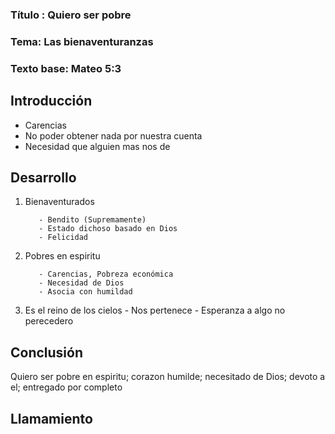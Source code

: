 ### Título : Quiero ser pobre
### Tema: Las bienaventuranzas
### Texto base: Mateo 5:3

## Introducción

- Carencias
- No poder obtener nada por nuestra cuenta
- Necesidad que alguien mas nos de

## Desarrollo
1) Bienaventurados

          - Bendito (Supremamente)
          - Estado dichoso basado en Dios
          - Felicidad
          

2) Pobres en espiritu

          - Carencias, Pobreza económica
          - Necesidad de Dios
          - Asocia con humildad

3) Es el reino de los cielos
          - Nos pertenece
          - Esperanza a algo no perecedero      
## Conclusión
Quiero  ser pobre en espiritu; corazon humilde; necesitado de Dios; devoto a el; entregado por completo


## Llamamiento
